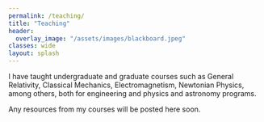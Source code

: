 ```yaml
---
permalink: /teaching/
title: "Teaching"
header:
  overlay_image: "/assets/images/blackboard.jpeg"
classes: wide
layout: splash
---
```


I have taught undergraduate and graduate courses such as General Relativity, Classical Mechanics, Electromagnetism, Newtonian Physics, among others, both for engineering and physics and astronomy programs. 

Any resources from my courses will be posted here soon.


